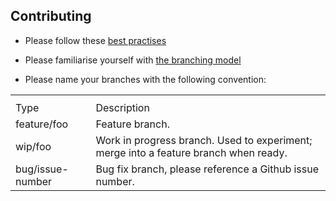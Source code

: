 ## Contributing

* Please follow these [best practises](git-practises)
* Please familiarise yourself with [the branching model](git-model)

* Please name your branches with the following convention:

<table>
  <th>
    <tr>
      <td>
      Type
      </td>
      <td>
      Description
      </td>
    </tr>
  </th>

  <tr>
    <td>
      feature/foo
    </td>
    <td>
      Feature branch.
    </td>
  </tr>

  <tr>
    <td>
      wip/foo
    </td>
    <td>
      Work in progress branch. Used to experiment; merge into a feature branch
      when ready.
    </td>
  </tr>

  <tr>
    <td>
      bug/issue-number
    </td>
    <td>
      Bug fix branch, please reference a Github issue number.
    </td>
  </tr>
</table>

[git-model]: https://nvie.com/posts/a-successful-git-branching-model/
[git-practises]: https://programmerfriend.com/git-best-practices/
